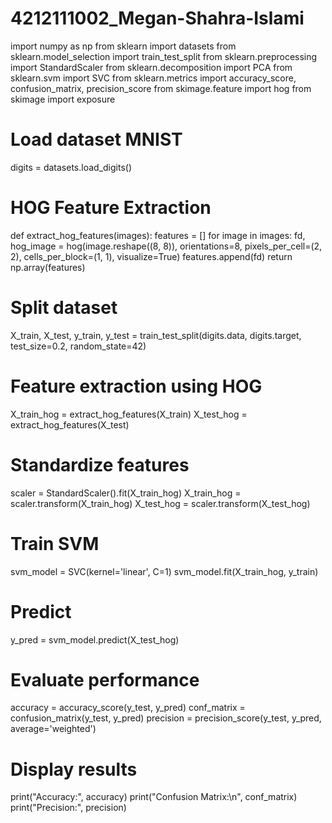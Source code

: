# 4212111002_Megan-Shahra-Islami
import numpy as np
from sklearn import datasets
from sklearn.model_selection import train_test_split
from sklearn.preprocessing import StandardScaler
from sklearn.decomposition import PCA
from sklearn.svm import SVC
from sklearn.metrics import accuracy_score, confusion_matrix, precision_score
from skimage.feature import hog
from skimage import exposure

# Load dataset MNIST
digits = datasets.load_digits()

# HOG Feature Extraction
def extract_hog_features(images):
    features = []
    for image in images:
        fd, hog_image = hog(image.reshape((8, 8)), orientations=8, pixels_per_cell=(2, 2), cells_per_block=(1, 1), visualize=True)
        features.append(fd)
    return np.array(features)

# Split dataset
X_train, X_test, y_train, y_test = train_test_split(digits.data, digits.target, test_size=0.2, random_state=42)

# Feature extraction using HOG
X_train_hog = extract_hog_features(X_train)
X_test_hog = extract_hog_features(X_test)

# Standardize features
scaler = StandardScaler().fit(X_train_hog)
X_train_hog = scaler.transform(X_train_hog)
X_test_hog = scaler.transform(X_test_hog)

# Train SVM
svm_model = SVC(kernel='linear', C=1)
svm_model.fit(X_train_hog, y_train)
# Predict
y_pred = svm_model.predict(X_test_hog)

# Evaluate performance
accuracy = accuracy_score(y_test, y_pred)
conf_matrix = confusion_matrix(y_test, y_pred)
precision = precision_score(y_test, y_pred, average='weighted')

# Display results
print("Accuracy:", accuracy)
print("Confusion Matrix:\n", conf_matrix)
print("Precision:", precision)